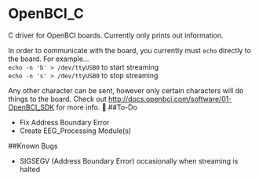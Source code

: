 # OpenBCI_C
C driver for OpenBCI boards.  Currently only prints out information.

In order to communicate with the board, you currently must `echo` directly to the board. For example...<br/>
`echo -n 'b' > /dev/ttyUSB0` to start streaming <br/>
`echo -n 's' > /dev/ttyUSB0` to stop streaming <br/>

Any other character can be sent, however only certain characters will do things to the board. Check out http://docs.openbci.com/software/01-OpenBCI_SDK for more info.

##To-Do
- Fix Address Boundary Error
- Create EEG_Processing Module(s)

##Known Bugs
- SIGSEGV (Address Boundary Error) occasionally when streaming is halted
